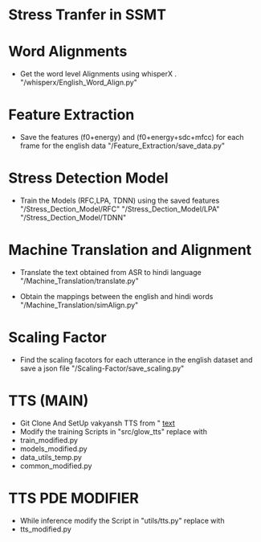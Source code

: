 # Stress Tranfer in SSMT

# Word Alignments
- Get the word level Alignments using whisperX .
"/whisperx/English_Word_Align.py"

# Feature Extraction 
- Save the features (f0+energy) and (f0+energy+sdc+mfcc) for each frame for the english data 
"/Feature_Extraction/save_data.py"

# Stress Detection Model
- Train the Models (RFC,LPA, TDNN) using the saved features 
"/Stress_Dection_Model/RFC"
"/Stress_Dection_Model/LPA"
"/Stress_Dection_Model/TDNN"

# Machine Translation and Alignment
- Translate the text obtained from ASR to hindi language  
"/Machine_Translation/translate.py"

- Obtain the mappings between the english and hindi words
"/Machine_Translation/simAlign.py"

# Scaling Factor
- Find the scaling facotors for each utterance in the english dataset and save a json file
"/Scaling-Factor/save_scaling.py"

# TTS (MAIN)
- Git Clone And SetUp vakyansh TTS from
" [text](https://github.com/Open-Speech-EkStep/vakyansh-tts.git)
- Modify the training Scripts in "src/glow_tts" replace with
- train_modified.py
- models_modified.py
- data_utils_temp.py
- common_modified.py

# TTS PDE MODIFIER
- While inference modify the Script in "utils/tts.py" replace with 
- tts_modified.py

